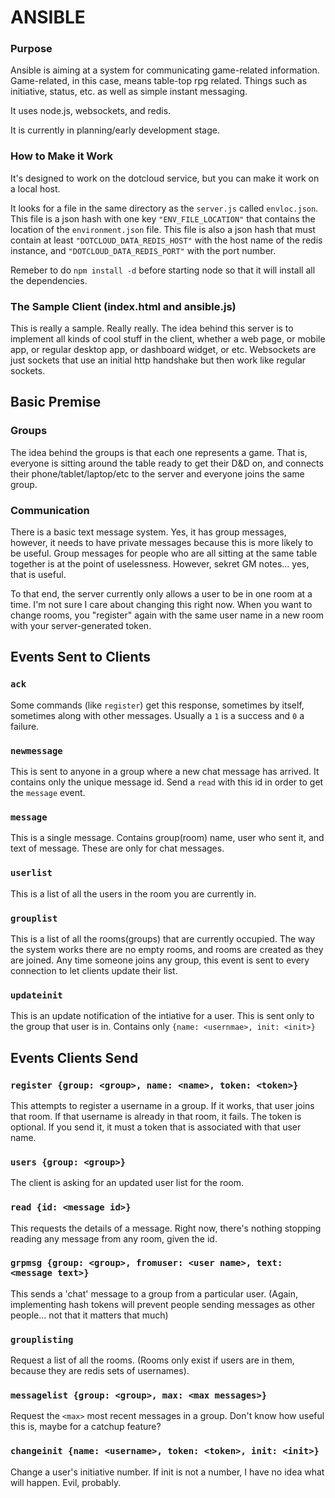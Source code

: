 ANSIBLE
=======

### Purpose

Ansible is aiming at a system for communicating game-related information.
Game-related, in this case, means table-top rpg related. Things such as
initiative, status, etc. as well as simple instant messaging.

It uses node.js, websockets, and redis.

It is currently in planning/early development stage.

### How to Make it Work

It's designed to work on the dotcloud service, but you can make it work on a local host.

It looks for a file in the same directory as the `server.js` called `envloc.json`. This file
is a json hash with one key `"ENV_FILE_LOCATION"` that contains the location of the
`environment.json` file.  This file is also a json hash that must contain at least
`"DOTCLOUD_DATA_REDIS_HOST"` with the host name of the redis instance,
and `"DOTCLOUD_DATA_REDIS_PORT"` with the port number.

Remeber to do `npm install -d` before starting node so that it will install all the
dependencies.

### The Sample Client (index.html and ansible.js)

This is really a sample. Really really. The idea behind this server is to implement all kinds
of cool stuff in the client, whether a web page, or mobile app, or regular desktop app, or
dashboard widget, or etc. Websockets are just sockets that use an initial http handshake but
then work like regular sockets.

## Basic Premise

### Groups
The idea behind the groups is that each one represents a game. That is, everyone is sitting around
the table ready to get their D&D on, and connects their phone/tablet/laptop/etc to the server and
everyone joins the same group.

### Communication
There is a basic text message system. Yes, it has group messages, however, it needs to have private
messages because this is more likely to be useful. Group messages for people who are all sitting at
the same table together is at the point of uselessness. However, sekret GM notes... yes, that is
useful.

To that end, the server currently only allows a user to be in one room at a time. I'm not sure I care
about changing this right now. When you want to change rooms, you "register" again with the same
user name in a new room with your server-generated token.

## Events Sent to Clients

### `ack`
Some commands (like `register`) get this response, sometimes by itself, sometimes along with other
messages. Usually a `1` is a success and `0` a failure.

### `newmessage`
This is sent to anyone in a group where a new chat message has arrived. It contains
only the unique message id. Send a `read` with this id in order to get the `message` event.

### `message`
This is a single message. Contains group(room) name, user who sent it, and text of message.
These are only for chat messages.

### `userlist`
This is a list of all the users in the room you are currently in.

### `grouplist`
This is a list of all the rooms(groups) that are currently occupied. The way the system
works there are no empty rooms, and rooms are created as they are joined. Any time someone
joins any group, this event is sent to every connection to let clients update their list.

### `updateinit`
This is an update notification of the intiative for a user. This is sent only to the group
that user is in. Contains only `{name: <usernmae>, init: <init>}`

## Events Clients Send

### `register {group: <group>, name: <name>, token: <token>}`
This attempts to register a username in a group. If it works, that user joins that room.
If that username is already in that room, it fails. The token is optional. If you send it,
it must a token that is associated with that user name.

### `users {group: <group>}`
The client is asking for an updated user list for the room.

### `read {id: <message id>}`
This requests the details of a message. Right now, there's nothing stopping reading any
message from any room, given the id.

### `grpmsg {group: <group>, fromuser: <user name>, text: <message text>}`
This sends a 'chat' message to a group from a particular user. (Again, implementing hash
tokens will prevent people sending messages as other people... not that it matters that much)

### `grouplisting`
Request a list of all the rooms. (Rooms only exist if users are in them, because they are redis
sets of usernames).

### `messagelist {group: <group>, max: <max messages>}`
Request the `<max>` most recent messages in a group. Don't know how useful this is, maybe for a
catchup feature?

### `changeinit {name: <username>, token: <token>, init: <init>}`
Change a user's initiative number. If init is not a number, I have no idea what will happen. Evil, probably.
